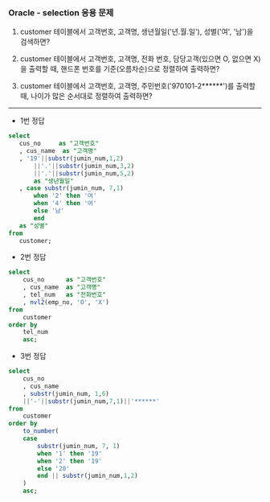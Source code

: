 ### Oracle - selection 응용 문제

1. customer 테이블에서 고객번호, 고객명, 생년월일('년.월.일'), 성별('여', '남')을 검색하면?


2. customer 테이블에서 고객번호, 고객명, 전화 번호, 담당고객(있으면 O, 없으면 X)을 출력할 때, 핸드폰 번호를 기준(오름차순)으로 정렬하여 출력하면?

    
3. customer 테이블에서 고객번호, 고객명, 주민번호('970101-2******')를 출력할 때, 나이가 많은 순서대로 정렬하여 출력하면?

-------

- 1번 정답
 ```sql
select
    cus_no     as "고객번호"
    , cus_name  as "고객명"
    , '19'||substr(jumin_num,1,2)
        ||'.'||substr(jumin_num,3,2)
        ||'.'||substr(jumin_num,5,2)
        as "생년월일"
    , case substr(jumin_num, 7,1) 
        when '2' then '여'
        when '4' then '여'
        else '남'
        end
    as "성별"
from
    customer;
```

- 2번 정답
```sql
select
    cus_no      as "고객번호"
    , cus_name  as "고객명"
    , tel_num   as "전화번호"
    , nvl2(emp_no, 'O', 'X')
from
    customer
order by
    tel_num
    asc;
```

- 3번 정답
```sql
select
    cus_no
    , cus_name
    , substr(jumin_num, 1,6)
    ||'-'||substr(jumin_num,7,1)||'******'
from
    customer
order by
    to_number(
    case
        substr(jumin_num, 7, 1)
        when '1' then '19'
        when '2' then '19'
        else '20'
        end || substr(jumin_num,1,2)
    )
    asc;
```
